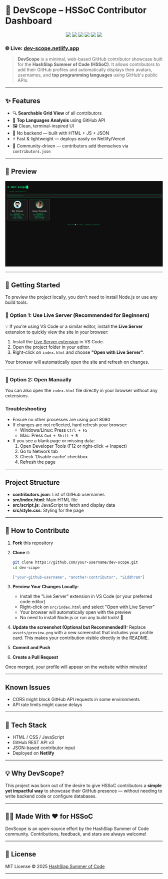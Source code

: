 # 🧭 DevScope – HSSoC Contributor Dashboard

<p align="center">
  <img src="https://img.shields.io/github/license/HashSlap-Summer-of-Code/dev-scope?color=brightgreen&label=LICENSE&style=flat-square" />
  <img src="https://img.shields.io/github/forks/HashSlap-Summer-of-Code/dev-scope?style=flat-square&color=gray" />
  <img src="https://img.shields.io/github/stars/HashSlap-Summer-of-Code/dev-scope?style=flat-square&color=blue" />
  <img src="https://img.shields.io/github/issues/HashSlap-Summer-of-Code/dev-scope?style=flat-square&color=green" />
  <img src="https://img.shields.io/github/issues-pr/HashSlap-Summer-of-Code/dev-scope?style=flat-square&color=gold" />
  <a href="https://dev-scope.netlify.app/">
    <img src="https://img.shields.io/badge/Live-Demo-brightgreen?style=flat-square&logo=netlify" />
  </a>
</p>

### 🌐 Live: [dev-scope.netlify.app](https://dev-scope.netlify.app)

> **DevScope** is a minimal, web-based GitHub contributor showcase built for the **HashSlap Summer of Code (HSSoC)**. It allows contributors to add their GitHub profiles and automatically displays their avatars, usernames, and **top programming languages** using GitHub's public APIs.

---

## ✨ Features

- 🔍 **Searchable Grid View** of all contributors
- 🧠 **Top Languages Analysis** using GitHub API
- 🖼️ Clean, terminal-inspired UI
- 🔧 No backend — built with HTML + JS + JSON
- ⚡ Fast & lightweight — deploys easily on Netlify/Vercel
- 👥 Community-driven — contributors add themselves via `contributors.json`

---

## 📸 Preview

![Preview Screenshot](https://raw.githubusercontent.com/HashSlap-Summer-of-Code/dev-scope/main/assets/preview.png)

---

## 🚀 Getting Started

To preview the project locally, you don't need to install Node.js or use any build tools.

### 🔹 Option 1: Use Live Server (Recommended for Beginners)

💡 If you're using VS Code or a similar editor, install the **Live Server** extension to quickly view the site in your browser:

1. Install the [Live Server extension](https://marketplace.visualstudio.com/items?itemName=ritwickdey.LiveServer) in VS Code.
2. Open the project folder in your editor.
3. Right-click on `index.html` and choose **"Open with Live Server"**.

Your browser will automatically open the site and refresh on changes.

---

### 🔹 Option 2: Open Manually

You can also open the `index.html` file directly in your browser without any extensions.


### Troubleshooting
- Ensure no other processes are using port 8080
- If changes are not reflected, hard refresh your browser:
  - Windows/Linux: Press `Ctrl + F5`
  - Mac: Press `Cmd + Shift + R`
- If you see a blank page or missing data:
  1. Open Developer Tools (F12 or right-click -> Inspect)
  2. Go to Network tab
  3. Check 'Disable cache' checkbox
  4. Refresh the page

---

## Project Structure
- **contributors.json**: List of GitHub usernames
- **src/index.html**: Main HTML file
- **src/script.js**: JavaScript to fetch and display data
- **src/style.css**: Styling for the page

---

## 🚀 How to Contribute

1. **Fork** this repository

2. **Clone** it:
   ```bash
   git clone https://github.com/your-username/dev-scope.git
   cd dev-scope
   ```


   ```json
   ["your-github-username", "another-contributor", "Siddhram"]
   ```

4. **Preview Your Changes Locally:**

   - Install the "Live Server" extension in VS Code (or your preferred code editor)
   - Right-click on `src/index.html` and select "Open with Live Server"
   - Your browser will automatically open with the preview
   - No need to install Node.js or run any build tools! 🎉

5. **Update the screenshot (Optional but Recommended!):** Replace `assets/preview.png` with a new screenshot that includes your profile card. This makes your contribution visible directly in the README.

6. **Commit and Push**

7. **Create a Pull Request**

Once merged, your profile will appear on the website within minutes!

---

## Known Issues
- CORS might block GitHub API requests in some environments
- API rate limits might cause delays

---

## 🧰 Tech Stack

- HTML / CSS / JavaScript
- GitHub REST API v3
- JSON-based contributor input
- Deployed on **Netlify**

---

## 💡 Why DevScope?

This project was born out of the desire to give HSSoC contributors a **simple yet impactful way** to showcase their GitHub presence — without needing to write backend code or configure databases.

---

## 👨‍💻 Made With ❤️ for HSSoC

DevScope is an open-source effort by the HashSlap Summer of Code community. Contributions, feedback, and stars are always welcome!

---

## 📄 License

MIT License © 2025 [HashSlap Summer of Code](https://github.com/HashSlap-Summer-of-Code)

---

